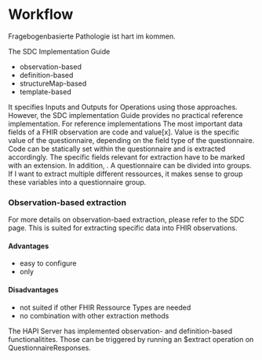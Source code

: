 # Workflow

Fragebogenbasierte Pathologie ist hart im kommen. 

The SDC Implementation Guide 

- observation-based
- definition-based
- structureMap-based
- template-based

It specifies Inputs and Outputs for Operations using those approaches. However, the SDC implementation Guide provides no practical reference implementation. 
For reference implementations
The most important data fields of a FHIR observation are code and value[x]. Value is the specific value of the questionnaire, depending on the field type of the questionnaire. Code can be statically set within the questionnaire and is extracted accordingly. 
The specific fields relevant for extraction have to be marked with an extension. In addition, . A questionnaire can be divided into groups. If I want to extract multiple different ressources, it makes sense to group these variables into a questionnaire group. 


### Observation-based extraction
For more details on observation-baed extraction, please refer to the SDC page. 
This is suited for extracting specific data into FHIR observations. 

#### Advantages
- easy to configure
- only
#### Disadvantages
- not suited if other FHIR Ressource Types are needed
- no combination with other extraction methods

The HAPI Server has implemented observation- and definition-based functionalitites. Those can be triggered by running an $extract operation on QuestionnaireResponses.  